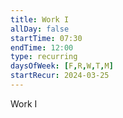 ```yaml
---
title: Work I
allDay: false
startTime: 07:30
endTime: 12:00
type: recurring
daysOfWeek: [F,R,W,T,M]
startRecur: 2024-03-25
---
```

Work I